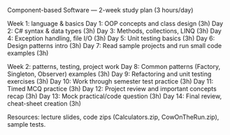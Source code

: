 Component-based Software — 2-week study plan (3 hours/day)

Week 1: language & basics
Day 1: OOP concepts and class design (3h)
Day 2: C# syntax & data types (3h)
Day 3: Methods, collections, LINQ (3h)
Day 4: Exception handling, file I/O (3h)
Day 5: Unit testing basics (3h)
Day 6: Design patterns intro (3h)
Day 7: Read sample projects and run small code examples (3h)

Week 2: patterns, testing, project work
Day 8: Common patterns (Factory, Singleton, Observer) examples (3h)
Day 9: Refactoring and unit testing exercises (3h)
Day 10: Work through semester test practice (3h)
Day 11: Timed MCQ practice (3h)
Day 12: Project review and important concepts recap (3h)
Day 13: Mock practical/code question (3h)
Day 14: Final review, cheat-sheet creation (3h)

Resources: lecture slides, code zips (Calculators.zip, CowOnTheRun.zip), sample tests.


